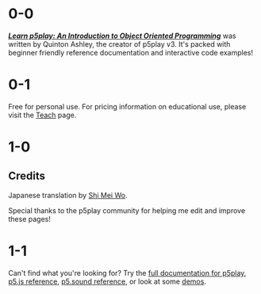 # 0-0

[**_Learn p5play: An Introduction to Object Oriented Programming_**](.) was written by Quinton Ashley, the creator of p5play v3. It's packed with beginner friendly reference documentation and interactive code examples!

# 0-1

Free for personal use. For pricing information on educational use, please visit the [Teach](../teach) page.

# 1-0

## Credits

Japanese translation by [Shi Mei Wo](https://github.com/ShiMeiWo).

Special thanks to the p5play community for helping me edit and improve these pages!

# 1-1

Can't find what you're looking for? Try the [full documentation for p5play](/docs/Sprite.html), [p5.js reference](https://p5js.org/reference/), [p5.sound reference](https://p5js.org/reference/libraries/p5.sound), or look at some [demos](https://openprocessing.org/user/350295?o=35&view=sketches).
